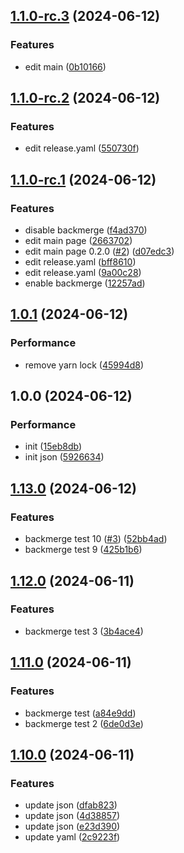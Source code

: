 ## [1.1.0-rc.3](https://github.com/Juyeong-Byeon/ci-cd-sementic/compare/v1.1.0-rc.2...v1.1.0-rc.3) (2024-06-12)

### Features

* edit main ([0b10166](https://github.com/Juyeong-Byeon/ci-cd-sementic/commit/0b10166eecbb0ee73a5dfe3f3ae9837cbc071e08))

## [1.1.0-rc.2](https://github.com/Juyeong-Byeon/ci-cd-sementic/compare/v1.1.0-rc.1...v1.1.0-rc.2) (2024-06-12)

### Features

* edit release.yaml ([550730f](https://github.com/Juyeong-Byeon/ci-cd-sementic/commit/550730fc7a8b18f7a14fcc6892847274fca7cf41))

## [1.1.0-rc.1](https://github.com/Juyeong-Byeon/ci-cd-sementic/compare/v1.0.1...v1.1.0-rc.1) (2024-06-12)

### Features

* disable backmerge ([f4ad370](https://github.com/Juyeong-Byeon/ci-cd-sementic/commit/f4ad3702aeb32dd1db466c850e8aa74070d6b515))
* edit main page ([2663702](https://github.com/Juyeong-Byeon/ci-cd-sementic/commit/2663702090af1d372e298846b1a2fba98cf8f959))
* edit main page 0.2.0 ([#2](https://github.com/Juyeong-Byeon/ci-cd-sementic/issues/2)) ([d07edc3](https://github.com/Juyeong-Byeon/ci-cd-sementic/commit/d07edc3ac63f0a5ea65ef9decfa43a9dfdabc228))
* edit release.yaml ([bff8610](https://github.com/Juyeong-Byeon/ci-cd-sementic/commit/bff86101bb1ef1fa56b41d1e99cea4258384fc35))
* edit release.yaml ([9a00c28](https://github.com/Juyeong-Byeon/ci-cd-sementic/commit/9a00c285e5c74f7440788ac61c32dd5514528de0))
* enable backmerge ([12257ad](https://github.com/Juyeong-Byeon/ci-cd-sementic/commit/12257add953eb2227d5b3dcad09b832a742aeee1))

## [1.0.1](https://github.com/Juyeong-Byeon/ci-cd-sementic/compare/v1.0.0...v1.0.1) (2024-06-12)

### Performance

* remove yarn lock ([45994d8](https://github.com/Juyeong-Byeon/ci-cd-sementic/commit/45994d8361d37ea0bb1c4fff0c566f974c3c9238))

## 1.0.0 (2024-06-12)

### Performance

* init ([15eb8db](https://github.com/Juyeong-Byeon/ci-cd-sementic/commit/15eb8dbacdf7a0aeefba54148fc2d923b6d15acf))
* init json ([5926634](https://github.com/Juyeong-Byeon/ci-cd-sementic/commit/5926634a63c0ec029b8f57982d0e6f87016715b1))

## [1.13.0](https://github.com/Juyeong-Byeon/ci-deploy/compare/v1.12.0...v1.13.0) (2024-06-12)

### Features

*  backmerge test 10 ([#3](https://github.com/Juyeong-Byeon/ci-deploy/issues/3)) ([52bb4ad](https://github.com/Juyeong-Byeon/ci-deploy/commit/52bb4adb2d0a409bf283f3c854c1d13b88568cd1))
*  backmerge test 9 ([425b1b6](https://github.com/Juyeong-Byeon/ci-deploy/commit/425b1b616f1075dc7c40f4390fd2e839eb86bf9b))

## [1.12.0](https://github.com/Juyeong-Byeon/ci-deploy/compare/v1.11.0...v1.12.0) (2024-06-11)

### Features

*  backmerge test 3 ([3b4ace4](https://github.com/Juyeong-Byeon/ci-deploy/commit/3b4ace4bdb4556818b631b9c8cfddd1c3e0af497))

## [1.11.0](https://github.com/Juyeong-Byeon/ci-deploy/compare/v1.10.0...v1.11.0) (2024-06-11)

### Features

*  backmerge test ([a84e9dd](https://github.com/Juyeong-Byeon/ci-deploy/commit/a84e9dd75b29523f923e86814560b4da77870878))
*  backmerge test 2 ([6de0d3e](https://github.com/Juyeong-Byeon/ci-deploy/commit/6de0d3e7829acdccc553dc24bf561405a7027e35))

## [1.10.0](https://github.com/Juyeong-Byeon/ci-deploy/compare/v1.9.0...v1.10.0) (2024-06-11)

### Features

*  update json ([dfab823](https://github.com/Juyeong-Byeon/ci-deploy/commit/dfab823da10c58c99b5648fd8cafec125fb8eff6))
*  update json ([4d38857](https://github.com/Juyeong-Byeon/ci-deploy/commit/4d38857a749180074f7f51132dcfe7ff2d6764de))
*  update json ([e23d390](https://github.com/Juyeong-Byeon/ci-deploy/commit/e23d390bb83684abbedfbaa9992c4004c6651f64))
*  update yaml ([2c9223f](https://github.com/Juyeong-Byeon/ci-deploy/commit/2c9223f8ed758cd6798bf4aab50661e57cf82d3f))
